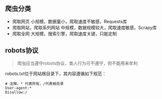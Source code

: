 ## 爬虫分类
- 爬取网页
 小规模，数据量小，爬取速度不敏感，Requests库
- 爬取网站，爬取系列网站
 中规模，数据规模较大，爬取速度敏感，Scrapy库
- 爬取全网
 大规模，搜索引擎，爬取速度关键，只能定制


## robots协议
>爬虫应当遵守robots协议，类人行为可不遵守，但不能用来牟利

robots.txt位于网站根目录下，其内容遵循如下规范：
```
# 注释，* 代表所有，/代表根目录
User-agent:*
Disallow:/
```